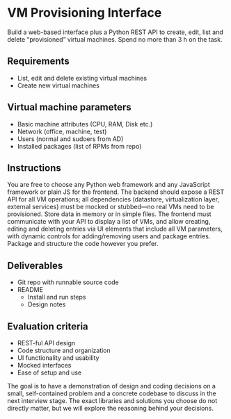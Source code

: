 # VM Provisioning Interface

Build a web-based interface plus a Python REST API to create, edit, list and delete “provisioned” virtual machines. Spend no more than 3 h on the task.

## Requirements

- List, edit and delete existing virtual machines  
- Create new virtual machines  

## Virtual machine parameters

- Basic machine attributes (CPU, RAM, Disk etc.)  
- Network (office, machine, test)  
- Users (normal and sudoers from AD)  
- Installed packages (list of RPMs from repo)  

## Instructions

You are free to choose any Python web framework and any JavaScript framework or plain JS for the frontend. The backend should expose a REST API for all VM operations; all dependencies (datastore, virtualization layer, external services) must be mocked or stubbed—no real VMs need to be provisioned. Store data in memory or in simple files. The frontend must communicate with your API to display a list of VMs, and allow creating, editing and deleting entries via UI elements that include all VM parameters, with dynamic controls for adding/removing users and package entries. Package and structure the code however you prefer.

## Deliverables

- Git repo with runnable source code  
- README  
  - Install and run steps  
  - Design notes  

## Evaluation criteria

- REST-ful API design  
- Code structure and organization  
- UI functionality and usability  
- Mocked interfaces  
- Ease of setup and use  

The goal is to have a demonstration of design and coding decisions on a small, self-contained problem and a concrete codebase to discuss in the next interview stage. The exact libraries and solutions you choose do not directly matter, but we will explore the reasoning behind your decisions.
